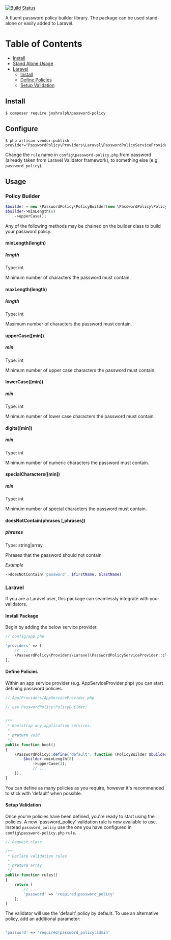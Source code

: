[![Build Status](https://api.travis-ci.org/joshralph93/password-policy.svg?branch=master)](https://travis-ci.org/joshralph93/password-policy)

A fluent password policy builder library. The package can be used stand-alone or easily added to Laravel. 

# Table of Contents
- [Install](#install)
- [Stand Alone Usage](#policy-builder)
- [Laravel](#larave)
    - [Install](#install-package)
    - [Define Policies](#define-policies)
    - [Setup Validation](#setup-validation)

## Install
```
$ composer require joshralph/password-policy
```

## Configure
```
$ php artisan vendor:publish --provider="PasswordPolicy\Providers\Laravel\PasswordPolicyServiceProvider"
```

Change the `rule` name in `config\password-policy.php` from password (already taken from Laravel Validator framework), to something else (e.g. `password_policy`).

## Usage

### Policy Builder

```php
$builder = new \PasswordPolicy\PolicyBuilder(new \PasswordPolicy\Policy);
$builder->minLength(6)
    ->upperCase();
```

Any of the following methods may be chained on the builder class to build your password policy.

#### minLength(length)

##### length
Type: int

Minimum number of characters the password must contain.

#### maxLength(length)

##### length
Type: int

Maximum number of characters the password must contain.

#### upperCase([min])

##### min
Type: int

Minimum number of upper case characters the password must contain.

#### lowerCase([min])

##### min
Type: int

Minimum number of lower case characters the password must contain.

#### digits([min])

##### min
Type: int

Minimum number of numeric characters the password must contain.

#### specialCharacters([min])

##### min
Type: int

Minimum number of special characters the password must contain.

#### doesNotContain(phrases [,phrases])

##### phrases
Type: string|array

Phrases that the password should not contain

*Example*

```php
->doesNotContain('password', $firstName, $lastName)
```

### Laravel

If you are a Laravel user, this package can seamlessly integrate with your validators.

#### Install Package

Begin by adding the below service provider.
```php
// config/app.php

'providers' => [
    // ...
    \PasswordPolicy\Providers\Laravel\PasswordPolicyServiceProvider::class,
],
```

#### Define Policies

Within an app service provider (e.g. AppServiceProvider.php) you can start defining password policies.

```php
// App/Providers/AppServiceProvider.php

// use PasswordPolicy\PolicyBuilder;
 

/**
 * Bootstrap any application services.
 *
 * @return void
 */
public function boot()
{
    \PasswordPolicy::define('default', function (PolicyBuilder $builder) {
        $builder->minLength(8)
            ->upperCase(3);
            // ...
    });
}
```

You can define as many policies as you require, however it's recommended to stick with 'default' when possible.

#### Setup Validation

Once you're policies have been defined, you're ready to start using the policies. A new 'password_policy' validation rule is now available to use.
Instead `password_policy` use the one you have configured in `config\password-policy.php` `rule`.

```php
// Request class

/**
 * Declare validation rules
 * 
 * @return array
 */
public function rules()
{
    return [
        // ...
        'password' => 'required|password_policy'
    ];
}

```

The validator will use the 'default' policy by default. To use an alternative policy, add an additional parameter:
```php

'password' => 'required|password_policy:admin'

```
